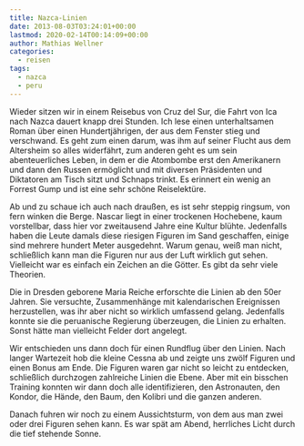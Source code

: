 ```yaml
---
title: Nazca-Linien
date: 2013-08-03T03:24:01+00:00
lastmod: 2020-02-14T00:14:09+00:00
author: Mathias Wellner
categories:
  - reisen
tags:
  - nazca
  - peru
---
```

Wieder sitzen wir in einem Reisebus von Cruz del Sur, die Fahrt von Ica nach Nazca dauert knapp drei Stunden. Ich lese einen unterhaltsamen Roman über einen Hundertjährigen, der aus dem Fenster stieg und verschwand. Es geht zum einen darum, was ihm auf seiner Flucht aus dem Altersheim so alles widerfährt, zum anderen geht es um sein abenteuerliches Leben, in dem er die Atombombe erst den Amerikanern und dann den Russen ermöglicht und mit diversen Präsidenten und Diktatoren am Tisch sitzt und Schnaps trinkt. Es erinnert ein wenig an Forrest Gump und ist eine sehr schöne Reiselektüre. 
<!--more-->

Ab und zu schaue ich auch nach draußen, es ist sehr steppig ringsum, von fern winken die Berge. Nascar liegt in einer trockenen Hochebene, kaum vorstellbar, dass hier vor zweitausend Jahre eine Kultur blühte. Jedenfalls haben die Leute damals diese riesigen Figuren im Sand geschaffen, einige sind mehrere hundert Meter ausgedehnt. Warum genau, weiß man nicht, schließlich kann man die Figuren nur aus der Luft wirklich gut sehen. Vielleicht war es einfach ein Zeichen an die Götter. Es gibt da sehr viele Theorien.

Die in Dresden geborene Maria Reiche erforschte die Linien ab den 50er Jahren. Sie versuchte, Zusammenhänge mit kalendarischen Ereignissen herzustellen, was ihr aber nicht so wirklich umfassend gelang. Jedenfalls konnte sie die peruanische Regierung überzeugen, die Linien zu erhalten. Sonst hätte man vielleicht Felder dort angelegt. 

Wir entschieden uns dann doch für einen Rundflug über den Linien. Nach langer Wartezeit hob die kleine Cessna ab und zeigte uns zwölf Figuren und einen Bonus am Ende. Die Figuren waren gar nicht so leicht zu entdecken, schließlich durchzogen zahlreiche Linien die Ebene. Aber mit ein bisschen Training konnten wir dann doch alle identifizieren, den Astronauten, den Kondor, die Hände, den Baum, den Kolibri und die ganzen anderen. 

Danach fuhren wir noch zu einem Aussichtsturm, von dem aus man zwei oder drei Figuren sehen kann. Es war spät am Abend, herrliches Licht durch die tief stehende Sonne.